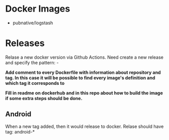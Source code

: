 # Docker Images

- pubnative/logstash

# Releases

Relase a new docker version via Github Actions.
Need create a new release and specify the pattern: <imagename>-<tag>

**Add comment to every Dockerfile with information about repository and tag. In this case it will be possible to find every image's definition and which tag it corresponds to**

**Fill in readme on dockerhub and in this repo about how to build the image if some extra steps should be done.**
 

## Android

When a new tag added, then it would release to docker.
Relase should have tag: android-*
